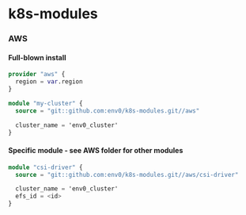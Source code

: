 # k8s-modules

### AWS 
#### Full-blown install
```terraform
provider "aws" {
  region = var.region
}

module "my-cluster" {
  source = "git::github.com:env0/k8s-modules.git//aws"

  cluster_name = 'env0_cluster'
}
```
#### Specific module - see AWS folder for other modules 
```terraform
module "csi-driver" {
  source = "git::github.com:env0/k8s-modules.git//aws/csi-driver"

  cluster_name = 'env0_cluster'
  efs_id = <id>
}
```